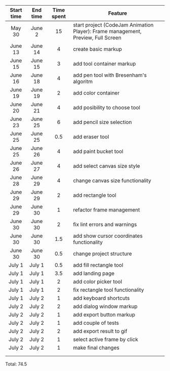 | Start time | End time | Time spent | Feature                                                                           |
|:----------:|:--------:|:----------:|-----------------------------------------------------------------------------------|
|   May 30   |  June 2  |     15     | start project (CodeJam Animation Player): Frame management, Preview, Full Screen  |
|   June 13  |  June 14 |      4     | create basic markup                                                               |
|   June 15  |  June 15 |      3     | add tool container markup                                                         |
|   June 16  |  June 18 |      4     | add pen tool with Bresenham's algoritm                                            |
|   June 19  |  June 19 |      2     | add color container                                                               |
|   June 20  |  June 21 |      4     | add posibility to choose tool                                                     |
|   June 23  |  June 25 |      6     | add pencil size selection                                                         |
|   June 25  |  June 25 |     0.5    | add eraser tool                                                                   |
|   June 25  |  June 26 |      4     | add paint bucket tool                                                             |
|   June 26  |  June 27 |      4     | add select canvas size style                                                      |
|   June 28  |  June 29 |      4     | change canvas size functionality                                                  |
|   June 29  |  June 29 |      2     | add rectangle tool                                                                |
|   June 29  |  June 30 |      1     | refactor frame management                                                         |
|   June 30  |  June 30 |      2     | fix lint errors and warnings                                                      |
|   June 30  |  June 30 |     1.5    | add show cursor coordinates functionality                                         |
|   June 30  |  June 30 |     0.5    | change project structure                                                          |
|   July 1   |  July 1  |     0.5    | add fill rectangle tool                                                           |
|   July 1   |  July 1  |     3.5    | add landing page                                                                  |
|   July 1   |  July 1  |      2     | add color picker tool                                                             |
|   July 1   |  July 1  |      2     | fix rectangle tool functionality                                                  |
|   July 1   |  July 2  |      1     | add keyboard shortcuts                                                            |
|   July 2   |  July 2  |      2     | add dialog window markup                                                          |
|   July 2   |  July 2  |      1     | add export button markup                                                          |
|   July 2   |  July 2  |      1     | add couple of tests                                                               |
|   July 2   |  July 2  |      2     | add export result to gif                                                          |
|   July 2   |  July 2  |      1     | select active frame by click                                                      |
|   July 2   |  July 2  |      1     | make final changes                                                                                   |
|            |          |            |                                                                                   |
|            |          |            |                                                                                   |
Total: 74.5
